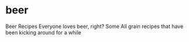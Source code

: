 # beer
Beer Recipes
Everyone loves beer, right?
Some All grain recipes that have been kicking around for a while
